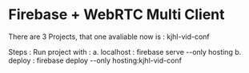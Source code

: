 # Firebase + WebRTC Multi Client

There are 3 Projects, that one avaliable now is : kjhl-vid-conf

Steps :
Run project with :
a. localhost : firebase serve --only hosting
b. deploy : firebase deploy --only hosting:kjhl-vid-conf
